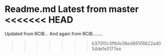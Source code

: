 Readme.md
Latest from master
<<<<<<< HEAD
=======
Updated from RCIB...
And again from RCIB........
>>>>>>> b370f0c3ffbfe38ed88108622ad054de1e5177ea
